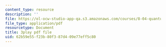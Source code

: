 ```yaml
---
content_type: resource
description: ''
file: https://ol-ocw-studio-app-qa.s3.amazonaws.com/courses/8-04-quantum-physics-i-spring-2016/62b59e55f23b80f387d409e77eff5c80_ELBh60GU5yE.pdf
file_type: application/pdf
resourcetype: Document
title: 3play pdf file
uid: 62b59e55-f23b-80f3-87d4-09e77eff5c80
---
```

